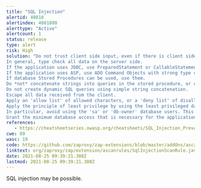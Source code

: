 ```yaml
---
title: "SQL Injection"
alertid: 40018
alertindex: 4001800
alerttype: "Active"
alertcount: 1
status: release
type: alert
risk: High
solution: "Do not trust client side input, even if there is client side validation in place.  
In general, type check all data on the server side.
If the application uses JDBC, use PreparedStatement or CallableStatement, with parameters passed by '?'
If the application uses ASP, use ADO Command Objects with strong type checking and parameterized queries.
If database Stored Procedures can be used, use them.
Do *not* concatenate strings into queries in the stored procedure, or use 'exec', 'exec immediate', or equivalent functionality!
Do not create dynamic SQL queries using simple string concatenation.
Escape all data received from the client.
Apply an 'allow list' of allowed characters, or a 'deny list' of disallowed characters in user input.
Apply the principle of least privilege by using the least privileged database user possible.
In particular, avoid using the 'sa' or 'db-owner' database users. This does not eliminate SQL injection, but minimizes its impact.
Grant the minimum database access that is necessary for the application."
references:
   - https://cheatsheetseries.owasp.org/cheatsheets/SQL_Injection_Prevention_Cheat_Sheet.html
cwe: 89
wasc: 19
code: https://github.com/zaproxy/zap-extensions/blob/master/addOns/ascanrules/src/main/java/org/zaproxy/zap/extension/ascanrules/SqlInjectionScanRule.java
linktext: org/zaproxy/zap/extension/ascanrules/SqlInjectionScanRule.java
date: 2021-08-25 09:39:21.308Z
lastmod: 2021-08-25 09:39:21.308Z
---
```

SQL injection may be possible.
